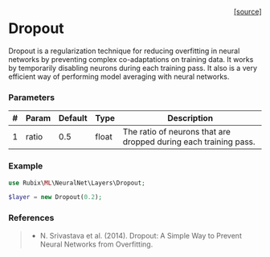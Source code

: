 <span style="float:right;"><a href="https://github.com/RubixML/RubixML/blob/master/src/NeuralNet/Layers/Dropout.php">[source]</a></span>

# Dropout
Dropout is a regularization technique for reducing overfitting in neural networks by preventing complex co-adaptations on training data. It works by temporarily disabling neurons during each training pass. It also is a very efficient way of performing model averaging with neural networks.

### Parameters
| # | Param | Default | Type | Description |
|---|---|---|---|---|
| 1 | ratio | 0.5 | float | The ratio of neurons that are dropped during each training pass. |

### Example
```php
use Rubix\ML\NeuralNet\Layers\Dropout;

$layer = new Dropout(0.2);
```

### References
>- N. Srivastava et al. (2014). Dropout: A Simple Way to Prevent Neural Networks from Overfitting.